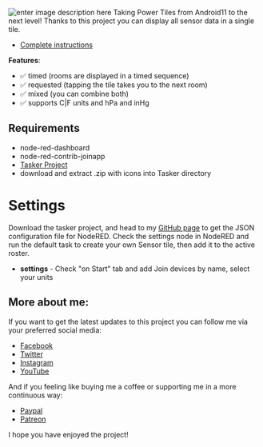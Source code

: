 

![enter image description here](https://notenoughtech.com/wp-content/uploads/2021/05/Power-Menu-all-sensors.jpg)
Taking Power Tiles from Android11 to the next level! Thanks to this project you can display all sensor data in a single tile.

 - [Complete instructions](https://notenoughtech.com/tasker/power-menu-all-sensors/)

**Features**:
-   ✅ timed (rooms are displayed in a timed sequence)
-   ✅ requested (tapping the tile takes you to the next room)
-   ✅ mixed (you can combine both)
-   ✅ supports C|F units and hPa and inHg


## Requirements

 - node-red-dashboard
 - node-red-contrib-joinapp
 - [Tasker Project](https://taskernet.com/shares/?user=AS35m8mukRNi0KvTv9JF6LyKMewcG%2BW7EzpF3a%2FGvwJJTFwWQ1%2BU3QCMEmxTS%2F07urNK%2FTAL&id=Project%3APower+Menu+-+Sensors)
 - download and extract .zip with icons into Tasker directory



# Settings

Download the tasker project, and head to my [GitHub page](https://github.com/notenoughtech/Tasker/tree/main/DIY%20Power%20Menu%20-%20All%20Sensors%20tile) to get the JSON configuration file for NodeRED. Check the settings node in NodeRED and run the default task to create your own Sensor tile, then add it to the active roster.

 - **settings** - Check "on Start" tab and add Join devices by name, select your units

 
 ## More about me:

If you want to get the latest updates to this project you can follow me via your preferred social media:

-   [Facebook](https://www.facebook.com/NotEnoughTECH/)
-   [Twitter](https://twitter.com/NotEnoughTECH)
-   [Instagram](https://www.instagram.com/notenoughtech/)
-   [YouTube](https://www.youtube.com/user/Polepositionpage)

And if you feeling like buying me a coffee or supporting me in a more continuous way:

-   [Paypal](https://www.paypal.me/notenoughtech)
-   [Patreon](https://www.patreon.com/NotEnoughTECH)

I hope you have enjoyed the project!
